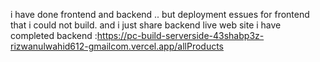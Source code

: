 i have done frontend and backend .. but deployment essues for frontend that i could not build. and i just share  backend live web site
i have completed backend :https://pc-build-serverside-43shabp3z-rizwanulwahid612-gmailcom.vercel.app/allProducts

